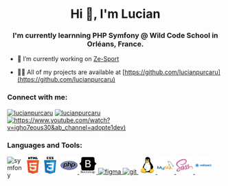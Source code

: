 <h1 align="center">Hi 👋, I'm Lucian</h1>
<h3 align="center">I'm currently learnning PHP Symfony @ Wild Code School in Orléans, France.</h3>

- 🔭 I’m currently working on [Ze-Sport](https://github.com/WildCodeSchool/202209-orleans-php-project-originsdigital)

- 👨‍💻 All of my projects are available at [https://github.com/lucianpurcaru](https://github.com/lucianpurcaru)

<h3 align="left">Connect with me:</h3>
<p align="left">
<a href="https://linkedin.com/in/lucianpurcaru" target="blank"><img align="center" src="https://raw.githubusercontent.com/rahuldkjain/github-profile-readme-generator/master/src/images/icons/Social/linked-in-alt.svg" alt="lucianpurcaru" height="30" width="40" /></a>
<a href="https://instagram.com/lucianpurcaru" target="blank"><img align="center" src="https://raw.githubusercontent.com/rahuldkjain/github-profile-readme-generator/master/src/images/icons/Social/instagram.svg" alt="lucianpurcaru" height="30" width="40" /></a>
<a href="https://www.youtube.com/c/https://www.youtube.com/watch?v=igho7eous30&ab_channel=adopte1dev)" target="blank"><img align="center" src="https://raw.githubusercontent.com/rahuldkjain/github-profile-readme-generator/master/src/images/icons/Social/youtube.svg" alt="https://www.youtube.com/watch?v=igho7eous30&ab_channel=adopte1dev)" height="30" width="40" /></a>
</p>
<h3 align="left">Languages and Tools:</h3>
<p><img src="https://raw.githubusercontent.com/devicons/devicon/master/icons/html5/html5-original-wordmark.svg" alt="html5" width="40" height="40"/></a><img src="https://raw.githubusercontent.com/devicons/devicon/master/icons/css3/css3-original-wordmark.svg" alt="css3" width="40" height="40"/></a>
<img src="https://raw.githubusercontent.com/devicons/devicon/master/icons/php/php-original.svg" alt="php" width="40" height="40"/></a><a href="https://sass-lang.com" target="_blank" rel="noreferrer"><img src="https://symfony.com/logos/symfony_black_03.svg" alt="symfony" width="40"
<p align="left"> <a href="https://getbootstrap.com" target="_blank" rel="noreferrer"><img src="https://raw.githubusercontent.com/devicons/devicon/master/icons/bootstrap/bootstrap-plain-wordmark.svg" alt="bootstrap" width="40" height="40"/> </a><a href="https://www.w3schools.com/css/" target="_blank" rel="noreferrer">  <a href="https://www.figma.com/" target="_blank" rel="noreferrer"> <img src="https://www.vectorlogo.zone/logos/figma/figma-icon.svg" alt="figma" width="40" height="40"/> </a> <a href="https://git-scm.com/" target="_blank" rel="noreferrer"> <img src="https://www.vectorlogo.zone/logos/git-scm/git-scm-icon.svg" alt="git" width="40" height="40"/></a><a href="https://www.w3.org/html/" target="_blank" rel="noreferrer">  <a href="https://www.linux.org/" target="_blank" rel="noreferrer"> <img src="https://raw.githubusercontent.com/devicons/devicon/master/icons/linux/linux-original.svg" alt="linux" width="40" height="40"/> </a> <a href="https://www.mysql.com/" target="_blank" rel="noreferrer"> <img src="https://raw.githubusercontent.com/devicons/devicon/master/icons/mysql/mysql-original-wordmark.svg" alt="mysql" width="40" height="40"/> </a> <a href="https://www.php.net" target="_blank" rel="noreferrer">  <img src="https://raw.githubusercontent.com/devicons/devicon/master/icons/sass/sass-original.svg" alt="sass" width="40" height="40"/> </a> <a  height="40"/> </a> <a href="https://webpack.js.org" target="_blank" rel="noreferrer"> <img src="https://raw.githubusercontent.com/devicons/devicon/d00d0969292a6569d45b06d3f350f463a0107b0d/icons/webpack/webpack-original-wordmark.svg" alt="webpack" width="40" height="40"/></a></p>

